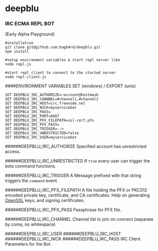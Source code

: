 # deepblu 
### IRC ECMA REPL BOT
(Early Alpha Playground)
```
#installation
git clone git@github.com:hagb4rd/deepblu.git
npm install

#setup environment variables & start repl server like
node repl.js

#start repl client to connect to the started server
node repl-client.js
```
####ENVIRONMENT VARIABLES
SET (windows) / EXPORT (unix)
```
SET DEEPBLU_IRC_AUTHORIZE=~account@hostmask
SET DEEPBLU_IRC_CHANNEL=#channel1,#channel2
SET DEEPBLU_IRC_HOST=irc.freenode.net
SET DEEPBLU_IRC_NICK=myservicebot
SET DEEPBLU_IRC_PASS=
SET DEEPBLU_IRC_PORT=6667
SET DEEPBLU_IRC_PFX_FILEPATH=ssl-cert.pfx
SET DEEPBLU_IRC_PFX_PASS=
SET DEEPBLU_IRC_TRIGGER=-->
SET DEEPBLU_IRC_UNRESTRICTED=false
SET DEEPBLU_IRC_USER=myservicebot
```
######DEEPBLU_IRC_AUTHORIZE 
Specified account has unrestricted access.

######DEEPBLU_IRC_UNRESTRICTED
If `true` every user can trigger the bots command functions.

######DEEPBLU_IRC_TRIGGER
A Message prefixed with that string triggers the `command` event.

######DEEPBLU_IRC_PFX_FILEPATH
A file holding the PFX or PKCS12 encoded private key, certificate, and CA certificates.
Help on generating [OpenSSL](https://nodejs.org/api/tls.html#tls_tls_ssl) keys, and signing certificates.

######DEEPBLU_IRC_PFX_PASS
Passphrase for PFX file.

######DEEPBLU_IRC_CHANNEL
Channel list to join on connect (separate by coma, no whitespace)

######DEEPBLU_IRC_USER
######DEEPBLU_IRC_HOST
######DEEPBLU_IRC_NICK
######DEEPBLU_IRC_PASS
IRC Client Parameters for the Bot.
